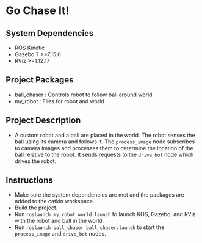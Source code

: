 # Go Chase It!

## System Dependencies
- ROS Kinetic
- Gazebo 7 >=7.15.0
- RViz >=1.12.17

## Project Packages
- ball_chaser
: Controls robot to follow ball around world
- my_robot
: Files for robot and world

## Project Description
- A custom robot and a ball are placed in the world. The robot senses the ball using its camera and follows it. The `process_image` node subscribes to camera images and processes them to determine the location of the ball relative to the robot. It sends requests to the `drive_bot` node which drives the robot.

## Instructions
- Make sure the system dependencies are met and the packages are added to the catkin workspace.
- Build the project.
- Run `roslaunch my_robot world.launch` to launch ROS, Gazebo, and RViz with the robot and ball in the world.
- Run `roslaunch ball_chaser ball_chaser.launch` to start the `process_image` and `drive_bot` nodes.
